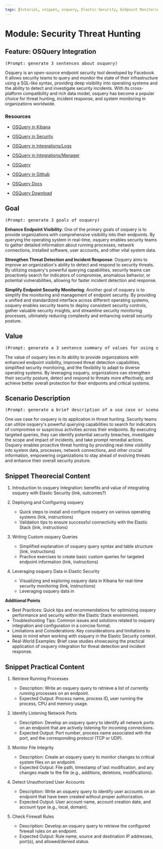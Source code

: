 ```yaml
---
tags: [tutorial, snippet, osquery, Elastic Security, Endpoint Monitoring, Incident Response]
---
```


# Module: Security Threat Hunting
## Feature: OSQuery Integration
<pre>(Prompt: generate 3 sentences about osquery)</pre>
Osquery is an open-source endpoint security tool developed by Facebook. It allows security teams to query and monitor the state of their infrastructure using a SQL-like syntax, providing deep visibility into operating systems and the ability to detect and investigate security incidents. With its cross-platform compatibility and rich data model, osquery has become a popular choice for threat hunting, incident response, and system monitoring in organizations worldwide.

### Resources
* [OSQuery in Kibana](https://www.elastic.co/guide/en/kibana/8.8/osquery.html)
* [OSQuery in Security](https://www.elastic.co/guide/en/security/current/use-osquery.html)
* [OSQuery in Integrations/Logs](https://docs.elastic.co/integrations/osquery)
* [OSQuery in Integrations/Manager](https://docs.elastic.co/integrations/osquery_manager)

* [OSQuery](https://www.osquery.io/)
* [OSQuery in Github](https://github.com/osquery/osquery)
* [OSQuery Docs](https://osquery.readthedocs.io/en/stable/)
* [OSQuery Download](https://www.osquery.io/downloads/official)


## Goal 
<pre>(Prompt: generate 3 goals of osquery)</pre>

**Enhance Endpoint Visibility**: One of the primary goals of osquery is to provide organizations with comprehensive visibility into their endpoints. By querying the operating system in real-time, osquery enables security teams to gather detailed information about running processes, network connections, installed software, user accounts, and other vital system data.

**Strengthen Threat Detection and Incident Response**: Osquery aims to improve an organization's ability to detect and respond to security threats. By utilizing osquery's powerful querying capabilities, security teams can proactively search for indicators of compromise, anomalous behavior, or potential vulnerabilities, allowing for faster incident detection and response.

**Simplify Endpoint Security Monitoring**: Another goal of osquery is to simplify the monitoring and management of endpoint security. By providing a unified and standardized interface across different operating systems, osquery enables security teams to deploy consistent security controls, gather valuable security insights, and streamline security monitoring processes, ultimately reducing complexity and enhancing overall security posture.

## Value
<pre>(Prompt: generate a 3 sentence summary of values for using osquery)</pre>
The value of osquery lies in its ability to provide organizations with enhanced endpoint visibility, improved threat detection capabilities, simplified security monitoring, and the flexibility to adapt to diverse operating systems. By leveraging osquery, organizations can strengthen their security posture, detect and respond to threats more effectively, and achieve better overall protection for their endpoints and critical systems.

## Scenario Description
<pre>(Prompt: generate a brief description of a use case or scenario how to use osqeury)</pre>
One use case for osquery is its application in threat hunting. Security teams can utilize osquery's powerful querying capabilities to search for indicators of compromise or suspicious activities across their endpoints. By executing targeted queries, they can identify potential security breaches, investigate the scope and impact of incidents, and take prompt remedial actions. Osquery enables proactive threat hunting by providing real-time visibility into system data, processes, network connections, and other crucial information, empowering organizations to stay ahead of evolving threats and enhance their overall security posture.

## Snippet Theorecial Content
1. Introduction to osquery Integration: benefits and value of integrating osquery with Elastic Security (link, outcomes?)

2. Deploying and Configuring osquery
   - Quick steps to install and configure osquery on various operating systems (link, instructions)
   - Validation tips to ensure successful connectivity with the Elastic Stack (link, instructions)

3. Writing Custom osquery Queries
   - Simplified explanation of osquery query syntax and table structure (link, instructions)
   - Practice exercises to create basic custom queries for targeted endpoint information (link, instructions)

4. Leveraging osquery Data in Elastic Security
   - Visualizing and exploring osquery data in Kibana for real-time security monitoring (link, instructions)
   - Leveraging osquery data in 

**Additional Points**
- Best Practices: Quick tips and recommendations for optimizing osquery performance and security within the Elastic Stack environment.
- Troubleshooting Tips: Common issues and solutions related to osquery integration and configuration in a concise format.
- Limitations and Considerations: Key considerations and limitations to keep in mind when working with osquery in the Elastic Security context.
- Real-World Examples: Brief case studies showcasing the practical application of osquery integration for threat detection and incident response.


## Snippet Practical Content

1. Retrieve Running Processes
    - Description: Write an osquery query to retrieve a list of currently running processes on an endpoint.
    - Expected Output: Process name, process ID, user running the process, CPU and memory usage.

2. Identify Listening Network Ports
    - Description: Develop an osquery query to identify all network ports on an endpoint that are actively listening for incoming connections.
    - Expected Output: Port number, process name associated with the port, and the corresponding protocol (TCP or UDP).

3. Monitor File Integrity
    - Description: Create an osquery query to monitor changes to critical system files on an endpoint.
    - Expected Output: File path, timestamp of last modification, and any changes made to the file (e.g., additions, deletions, modifications).

4. Detect Unauthorized User Accounts
    - Description: Write an osquery query to identify user accounts on an endpoint that have been created without proper authorization.
    - Expected Output: User account name, account creation date, and account type (e.g., local, domain).

5. Check Firewall Rules
    - Description: Develop an osquery query to retrieve the configured firewall rules on an endpoint.
    - Expected Output: Rule name, source and destination IP addresses, port(s), and allowed/denied status.